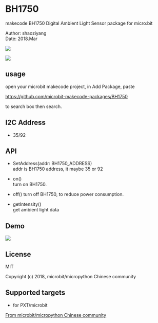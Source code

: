 # BH1750

makecode BH1750 Digital Ambient Light Sensor package for micro:bit  

Author: shaoziyang  
Date:   2018.Mar  

![](https://raw.githubusercontent.com/microbit-makecode-packages/BH1750/master/icon.png)  
  
![](https://raw.githubusercontent.com/microbit-makecode-packages/BH1750/master/GY-30.jpg)

## usage

open your microbit makecode project, in Add Package, paste  

https://github.com/microbit-makecode-packages/BH1750  

to search box then search.

## I2C Address  
- 35/92 

## API

- SetAddress(addr: BH1750_ADDRESS)  
addr is BH1750 address, it maybe 35 or 92  

- on()  
turn on BH1750.

- off()
turn off BH1750, to reduce power consumption.

- getIntensity()  
get ambient light data

## Demo

![](https://raw.githubusercontent.com/microbit-makecode-packages/BH1750/master/demo.jpg)

## License

MIT

Copyright (c) 2018, microbit/micropython Chinese community  

## Supported targets

* for PXT/microbit


[From microbit/micropython Chinese community](http://www.micropython.org.cn)
